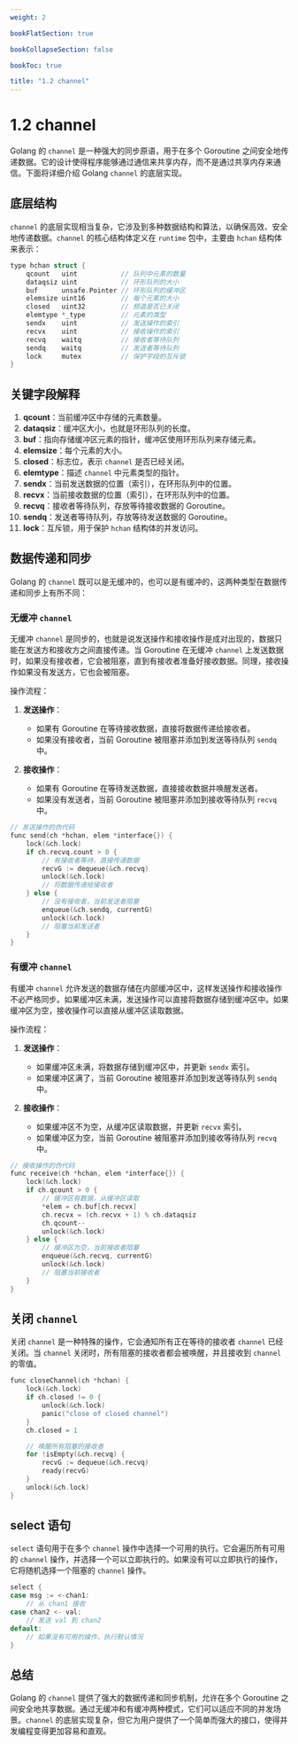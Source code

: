 ```yaml
---
weight: 2

bookFlatSection: true

bookCollapseSection: false

bookToc: true

title: "1.2 channel"
---
```


# 1.2 channel

Golang 的 `channel` 是一种强大的同步原语，用于在多个 Goroutine 之间安全地传递数据。它的设计使得程序能够通过通信来共享内存，而不是通过共享内存来通信。下面将详细介绍 Golang `channel` 的底层实现。

## 底层结构

`channel` 的底层实现相当复杂，它涉及到多种数据结构和算法，以确保高效、安全地传递数据。`channel` 的核心结构体定义在 `runtime` 包中，主要由 `hchan` 结构体来表示：

```c
type hchan struct {
    qcount   uint           // 队列中元素的数量
    dataqsiz uint           // 环形队列的大小
    buf      unsafe.Pointer // 环形队列的缓冲区
    elemsize uint16         // 每个元素的大小
    closed   uint32         // 频道是否已关闭
    elemtype *_type         // 元素的类型
    sendx    uint           // 发送操作的索引
    recvx    uint           // 接收操作的索引
    recvq    waitq          // 接收者等待队列
    sendq    waitq          // 发送者等待队列
    lock     mutex          // 保护字段的互斥锁
}
```

## 关键字段解释

1. **qcount**：当前缓冲区中存储的元素数量。
2. **dataqsiz**：缓冲区大小，也就是环形队列的长度。
3. **buf**：指向存储缓冲区元素的指针，缓冲区使用环形队列来存储元素。
4. **elemsize**：每个元素的大小。
5. **closed**：标志位，表示 `channel` 是否已经关闭。
6. **elemtype**：描述 `channel` 中元素类型的指针。
7. **sendx**：当前发送数据的位置（索引），在环形队列中的位置。
8. **recvx**：当前接收数据的位置（索引），在环形队列中的位置。
9. **recvq**：接收者等待队列，存放等待接收数据的 Goroutine。
10. **sendq**：发送者等待队列，存放等待发送数据的 Goroutine。
11. **lock**：互斥锁，用于保护 `hchan` 结构体的并发访问。

## 数据传递和同步

Golang 的 `channel` 既可以是无缓冲的，也可以是有缓冲的，这两种类型在数据传递和同步上有所不同：

### 无缓冲 `channel`

无缓冲 `channel` 是同步的，也就是说发送操作和接收操作是成对出现的，数据只能在发送方和接收方之间直接传递。当 Goroutine 在无缓冲 `channel` 上发送数据时，如果没有接收者，它会被阻塞，直到有接收者准备好接收数据。同理，接收操作如果没有发送方，它也会被阻塞。

操作流程：

1. **发送操作**：
    - 如果有 Goroutine 在等待接收数据，直接将数据传递给接收者。
    - 如果没有接收者，当前 Goroutine 被阻塞并添加到发送等待队列 `sendq` 中。

2. **接收操作**：
    - 如果有 Goroutine 在等待发送数据，直接接收数据并唤醒发送者。
    - 如果没有发送者，当前 Goroutine 被阻塞并添加到接收等待队列 `recvq` 中。

```c
// 发送操作的伪代码
func send(ch *hchan, elem *interface{}) {
    lock(&ch.lock)
    if ch.recvq.count > 0 {
        // 有接收者等待，直接传递数据
        recvG := dequeue(&ch.recvq)
        unlock(&ch.lock)
        // 将数据传递给接收者
    } else {
        // 没有接收者，当前发送者阻塞
        enqueue(&ch.sendq, currentG)
        unlock(&ch.lock)
        // 阻塞当前发送者
    }
}
```

### 有缓冲 `channel`

有缓冲 `channel` 允许发送的数据存储在内部缓冲区中，这样发送操作和接收操作不必严格同步。如果缓冲区未满，发送操作可以直接将数据存储到缓冲区中。如果缓冲区为空，接收操作可以直接从缓冲区读取数据。

操作流程：

1. **发送操作**：
    - 如果缓冲区未满，将数据存储到缓冲区中，并更新 `sendx` 索引。
    - 如果缓冲区满了，当前 Goroutine 被阻塞并添加到发送等待队列 `sendq` 中。

2. **接收操作**：
    - 如果缓冲区不为空，从缓冲区读取数据，并更新 `recvx` 索引。
    - 如果缓冲区为空，当前 Goroutine 被阻塞并添加到接收等待队列 `recvq` 中。

```c
// 接收操作的伪代码
func receive(ch *hchan, elem *interface{}) {
    lock(&ch.lock)
    if ch.qcount > 0 {
        // 缓冲区有数据，从缓冲区读取
        *elem = ch.buf[ch.recvx]
        ch.recvx = (ch.recvx + 1) % ch.dataqsiz
        ch.qcount--
        unlock(&ch.lock)
    } else {
        // 缓冲区为空，当前接收者阻塞
        enqueue(&ch.recvq, currentG)
        unlock(&ch.lock)
        // 阻塞当前接收者
    }
}
```

## 关闭 `channel`

关闭 `channel` 是一种特殊的操作，它会通知所有正在等待的接收者 `channel` 已经关闭。当 `channel` 关闭时，所有阻塞的接收者都会被唤醒，并且接收到 `channel` 的零值。

```c
func closeChannel(ch *hchan) {
    lock(&ch.lock)
    if ch.closed != 0 {
        unlock(&ch.lock)
        panic("close of closed channel")
    }
    ch.closed = 1

    // 唤醒所有阻塞的接收者
    for !isEmpty(&ch.recvq) {
        recvG := dequeue(&ch.recvq)
        ready(recvG)
    }
    unlock(&ch.lock)
}
```

## select 语句

`select` 语句用于在多个 `channel` 操作中选择一个可用的执行。它会遍历所有可用的 `channel` 操作，并选择一个可以立即执行的。如果没有可以立即执行的操作，它将随机选择一个阻塞的 `channel` 操作。

```c
select {
case msg := <-chan1:
    // 从 chan1 接收
case chan2 <- val:
    // 发送 val 到 chan2
default:
    // 如果没有可用的操作，执行默认情况
}
```

## 总结

Golang 的 `channel` 提供了强大的数据传递和同步机制，允许在多个 Goroutine 之间安全地共享数据。通过无缓冲和有缓冲两种模式，它们可以适应不同的并发场景。`channel` 的底层实现复杂，但它为用户提供了一个简单而强大的接口，使得并发编程变得更加容易和直观。
